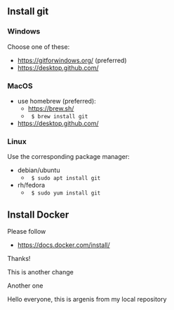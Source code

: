 ## Install git

### Windows

Choose one of these:

- https://gitforwindows.org/ (preferred)
- https://desktop.github.com/ 

### MacOS

- use homebrew (preferred):
    - https://brew.sh/
    - ` $ brew install git`
- https://desktop.github.com/

### Linux

Use the corresponding package manager:

- debian/ubuntu
    - ` $ sudo apt install git`
- rh/fedora
    - ` $ sudo yum install git`

## Install Docker

Please follow

- https://docs.docker.com/install/

Thanks!

This is another change

Another one

Hello everyone, this is argenis from my local repository


